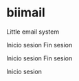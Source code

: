 biimail
=======

Little email system

Inicio sesion
Fin sesion

Inicio sesion
Fin sesion

Inicio sesion
